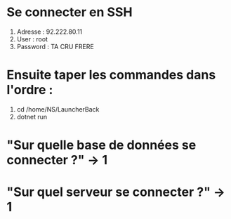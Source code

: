 # Se connecter en SSH
  1. Adresse : 92.222.80.11
  2. User : root
  3. Password : TA CRU FRERE

# Ensuite taper les commandes dans l'ordre : 
  1. cd /home/NS/LauncherBack
  2. dotnet run
  
# "Sur quelle base de données se connecter ?" -> 1
# "Sur quel serveur se connecter ?" -> 1



